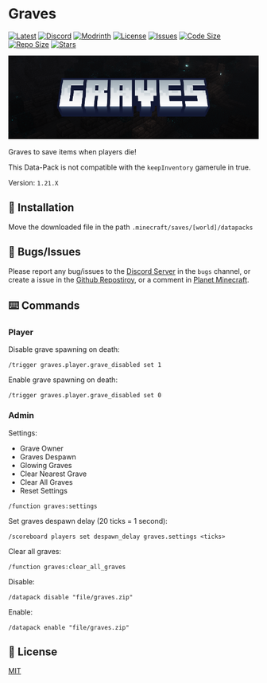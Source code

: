 # Graves

[![Latest](https://img.shields.io/github/v/release/lullaby6/graves-data-pack?color=blueviolet&logo=github)](https://github.com/lullaby6/graves-data-pack/releases)
[![Discord](https://img.shields.io/discord/1327308441324097681?label=discord&color=blue&logo=discord)](https://discord.gg/5UdcDa5xNC) 
[![Modrinth](https://img.shields.io/modrinth/dt/graves?label=modrinth&logo=modrinth)](https://modrinth.com/datapack/graves) 
[![License](https://img.shields.io/badge/license-mit-green)](https://github.com/lullaby6/graves-data-pack/blob/main/LICENSE) 
[![Issues](https://img.shields.io/github/issues/lullaby6/graves-data-pack?color=orange&logo=github)](https://github.com/lullaby6/graves-data-pack/issues)
[![Code Size](https://img.shields.io/github/languages/code-size/lullaby6/graves-data-pack?color=purple&logoColor=white)](https://github.com/lullaby6/graves-data-pack)
[![Repo Size](https://img.shields.io/github/repo-size/lullaby6/graves-data-pack?logo=dropbox&color=red)](https://github.com/lullaby6/graves-data-pack)
[![Stars](https://img.shields.io/github/stars/lullaby6/graves-data-pack?logo=github&color=yellow)](https://github.com/lullaby6/graves-data-pack/stargazers)

![bg](https://raw.githubusercontent.com/lullaby6/graves-data-pack/refs/heads/main/images/bg.png)

Graves to save items when players die!

This Data-Pack is not compatible with the `keepInventory` gamerule in true.

Version: `1.21.X`

## 📂 Installation

Move the downloaded file in the path `.minecraft/saves/[world]/datapacks`

## 👾 Bugs/Issues

Please report any bug/issues to the [Discord Server](https://discord.gg/5UdcDa5xNC) in the `bugs` channel, or create a issue in the [Github Repostiroy](https://github.com/lullaby6/graves-data-pack/issues), or a comment in [Planet Minecraft](https://www.planetminecraft.com/data-pack/graves-6529892/).

## ⌨️ Commands

### Player

Disable grave spawning on death:

```mcfunction
/trigger graves.player.grave_disabled set 1
```

Enable grave spawning on death:

```mcfunction
/trigger graves.player.grave_disabled set 0
```

### Admin

Settings:

- Grave Owner
- Graves Despawn
- Glowing Graves
- Clear Nearest Grave
- Clear All Graves
- Reset Settings

```mcfunction
/function graves:settings
```

Set graves despawn delay (20 ticks = 1 second):

```mcfunction
/scoreboard players set despawn_delay graves.settings <ticks>
```

Clear all graves:

```mcfunction
/function graves:clear_all_graves
```

Disable:

```mcfunction
/datapack disable "file/graves.zip"
```

Enable:

```mcfunction
/datapack enable "file/graves.zip"
```

## 🪪 License

[MIT](https://github.com/lullaby6/graves-data-pack/blob/main/LICENSE)